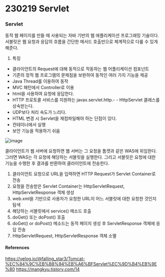 # 230219 Servlet

### Servlet

동적 웹 페이지를 만들 때 사용되는 자바 기반의 웹 애플리케이션 프로그래밍 기술이다. 서블릿은 웹 요청과 응답의 흐름을 간단한 메서드 호출만으로 체계적으로 다룰 수 있게 해준다.

1. 특징

- 클라이언트의 Request에 대해 동적으로 작동하는 웹 어플리케이션 컴포넌트
- 기존의 정적 웹 프로그램의 문제점을 보완하여 동적인 여러 가지 기능을 제공
- Java Thread를 이용하여 동작
- MVC 패턴에서 Controller로 이용
- html을 사용하여 요청에 응답한다.
- HTTP 프로토콜 서비스를 지원하는 javax.servlet.http.- - HttpServlet 클래스를 상속받는다.
- UDP보다 처리 속도가 느리다.
- HTML 변경 시 Servlet을 재컴파일해야 하는 단점이 있다.
- 컨테이너에서 실행
- 보안 기능을 적용하기 쉬움

![image](https://user-images.githubusercontent.com/61377122/219955923-d12223fc-f20a-4f94-86c4-dded4625f3ac.png)

클라이언트가 웹 서버에 요청하면 웹 서버는 그 요청을 톰캣과 같은 WAS에 위임한다. 그러면 WAS는 각 요청에 해당하는 서블릿을 실행한다. 그리고 서블릿은 요청에 대한 기능을 수행한 후 결과를 반환하여 클라이언트에 전송한다.

1. 클라이언트 요청으로 URL을 입력하면 HTTP Request가 Servlet Container로 전송
2. 요청을 전송받은 Servlet Container는 HttpServletRequest, HttpServletResponse 객체 생성
3. web.xml을 기반으로 사용자가 요청한 URL이 어느 서블릿에 대한 요청한 것인지 탐색
4. 해당하는 서블릿에서 service() 메소드 호출
5. doGet() 또는 doPost() 호출
6. doGet() or doPost() 메소드는 동적 페이지 생성 후 ServletResponse 객체에 응답 전송
7. HttpServletRequest, HttpServletResponse 객체 소멸

#### References

https://velog.io/@falling_star3/Tomcat-%EC%84%9C%EB%B8%94%EB%A6%BFServlet%EC%9D%B4%EB%9E%80
https://mangkyu.tistory.com/14
